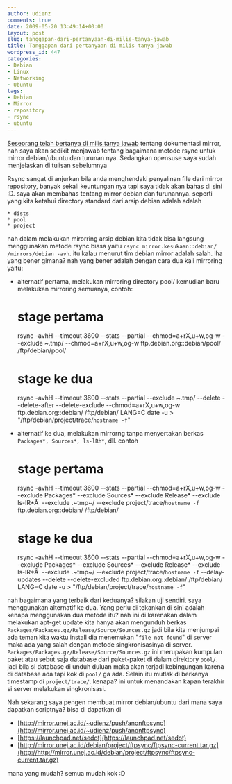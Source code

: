```yaml
---
author: udienz
comments: true
date: 2009-05-20 13:49:14+00:00
layout: post
slug: tanggapan-dari-pertanyaan-di-milis-tanya-jawab
title: Tanggapan dari pertanyaan di milis tanya jawab
wordpress_id: 447
categories:
- Debian
- Linux
- Networking
- Ubuntu
tags:
- Debian
- Mirror
- repository
- rsync
- ubuntu
---
```


[Seseorang telah bertanya di milis tanya jawab](http://www.mail-archive.com/tanya-jawab%40linux.or.id/msg64692.html) tentang dokumentasi mirror, nah saya akan sedikit menjawab tentang bagaimana metode rsync untuk mirror debian/ubuntu dan turunan nya. Sedangkan opensuse saya sudah menjelaskan di tulisan sebelumnya

Rsync sangat di anjurkan bila anda menghendaki penyalinan file dari mirror repository, banyak sekali keuntungan nya tapi saya tidak akan bahas di sini :D. saya akan membahas tentang mirror debian dan turunannya. seperti yang kita ketahui directory standard dari arsip debian adalah adalah

    
    * dists
    * pool
    * project



nah dalam melakukan mirorring arsip debian kita tidak bisa langsung menggunakan metode rsync biasa yaitu `rsync mirror.kesukaan::debian/ /mirrors/debian -avh`. itu kalau menurut tim debian mirror adalah salah. lha yang bener gimana? nah yang bener adalah dengan cara dua kali mirroring yaitu:

* alternatif pertama, melakukan mirroring directory pool/ kemudian baru melakukan mirroring semuanya, contoh:

    
    # stage pertama
    rsync -avhH --timeout 3600 --stats --partial --chmod=a+rX,u+w,og-w 
    --exclude ~.tmp/ --chmod=a+rX,u+w,og-w 
    ftp.debian.org::debian/pool/ /ftp/debian/pool/
    # stage ke dua
    rsync -avhH --timeout 3600 --stats --partial 
    --exclude ~.tmp/ --delete --delete-after --delete-exclude --chmod=a+rX,u+w,og-w 
    ftp.debian.org::debian/ /ftp/debian/
    LANG=C date -u > "/ftp/debian/project/trace/`hostname -f`"



* alternatif ke dua, melakukan mirrorng tanpa menyertakan berkas `Packages*, Sources*, ls-lRh*`, dll. contoh

    
    # stage pertama
    rsync -avhH --timeout 3600 --stats --partial --chmod=a+rX,u+w,og-w 
    --exclude Packages* --exclude Sources* --exclude Release* --exclude ls-lR*Â  --exclude .~tmp~/ 
    --exclude project/trace/`hostname -f` 
    ftp.debian.org::debian/ /ftp/debian/
    # stage ke dua
    rsync -avhH --timeout 3600 --stats --partial --chmod=a+rX,u+w,og-w 
    --exclude Packages* --exclude Sources* --exclude Release* --exclude ls-lR*Â  --exclude .~tmp~/ 
    --exclude project/trace/`hostname -f` 
    --delay-updates --delete --delete-excluded 
    ftp.debian.org::debian/ /ftp/debian/
    LANG=C date -u > "/ftp/debian/project/trace/`hostname -f`"



nah bagaimana yang terbaik dari keduanya? silakan uji sendiri. saya menggunakan alternatif ke dua. Yang perlu di tekankan di sini adalah kenapa menggunakan dua metode itu? nah ini di karenakan dalam melakukan apt-get update kita hanya akan mengunduh berkas `Packages/Packages.gz/Release/Source/Sources.gz` jadi bila kita menjumpai ada teman kita waktu install dia menemukan "`file not found`" di server maka ada yang salah dengan metode singkronisasinya di server. `Packages/Packages.gz/Release/Source/Sources.gz` ini merupakan kumpulan paket atau sebut saja database dari paket-paket di dalam direktory `pool/`. jadi bila si database di unduh duluan maka akan terjadi kebingungan karena di database ada tapi kok di `pool/` ga ada. Selain itu mutlak di berkanya timestamp di `project/trace/`. kenapa? ini untuk menandakan kapan terakhir si server melakukan singkronisasi.

Nah sekarang saya pengen membuat mirror debian/ubuntu dari mana saya dapatkan scriptnya? bisa di dapatkan di
* [http://mirror.unej.ac.id/~udienz/push/anonftpsync](http://mirror.unej.ac.id/~udienz/push/anonftpsync)
* [https://launchpad.net/sedot](https://launchpad.net/sedot)
* [http://mirror.unej.ac.id/debian/project/ftpsync/ftpsync-current.tar.gz](http://http://mirror.unej.ac.id/debian/project/ftpsync/ftpsync-current.tar.gz)

mana yang mudah? semua mudah kok :D
